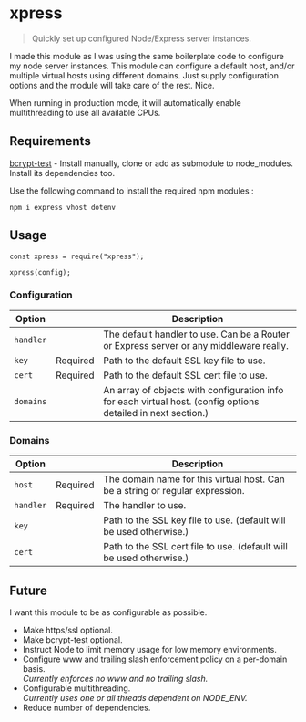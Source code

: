 # xpress

> Quickly set up configured Node/Express server instances.

I made this module as I was using the same boilerplate code to configure my node server instances. This module can
configure a default host, and/or multiple virtual hosts using different domains. Just supply configuration options and
the module will take care of the rest. Nice.

When running in production mode, it will automatically enable multithreading to use all available CPUs.

## Requirements

[bcrypt-test](https://github.com/aid-lo/bcrypt-test)  - Install manually, clone or add as submodule to node_modules. Install its dependencies too.

Use the following command to install the required npm modules :

`npm i express vhost dotenv`

## Usage

```
const xpress = require("xpress");

xpress(config);
```

### Configuration

|   Option   |          | Description
| ---------- | -------- | -----------
| `handler`  |          | The default handler to use. Can be a Router or Express server or any middleware really.
| `key`      | Required | Path to the default SSL key file to use.
| `cert`     | Required | Path to the default SSL cert file to use.
| `domains`  |          | An array of objects with configuration info for each virtual host. (config options detailed in next section.)

### Domains

|   Option   |          | Description
| ---------- | -------- | -----------
| `host`     | Required | The domain name for this virtual host. Can be a string or regular expression.
| `handler`  | Required | The handler to use.
| `key`      |          | Path to the SSL key file to use. (default will be used otherwise.)
| `cert`     |          | Path to the SSL cert file to use. (default will be used otherwise.)

## Future

I want this module to be as configurable as possible.

- Make https/ssl optional.
- Make bcrypt-test optional.
- Instruct Node to limit memory usage for low memory environments.
- Configure www and trailing slash enforcement policy on a per-domain basis.  
  *Currently enforces no www and no trailing slash.*
- Configurable multithreading.  
  *Currently uses one or all threads dependent on NODE_ENV.*
- Reduce number of dependencies.
